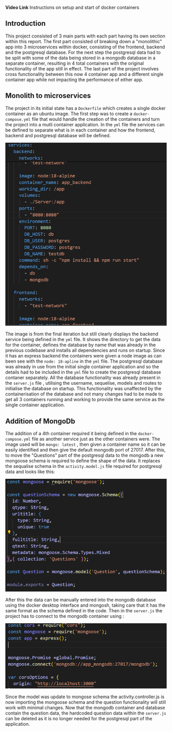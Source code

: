 **Video Link**
Instructions on setup and start of docker containers


## Introduction

This project consisted of 3 main parts with each part having its own section within this report. The first part consisted of breaking down a "monolithic" app into 3 microservices within docker, consisting of the frontend, backend and the postgresql database. For the next step the postgresql data had to be split with some of the data being stored in a mongodb database in a separate container, resulting in 4 total containers with the original functionality of the app still in effect. The last part of the project involves cross functionality between this now 4 container app and a different single container app while not impacting the performance of either app.

## Monolith to microservices

The project in its initial state has a ```Dockerfile``` which creates a single docker container as an ubuntu image. The first step was to create a ```docker-compose.yml``` file that would handle the creation of the containers and turn the project into a mutli container application. In the ```yml``` file the services can be defined to separate what is in each container and how the frontend, backend and postgresql database will be defined.

![docker-compose img](https://github.com/23011985uhi/wad2/blob/main/docker%20compose%20yaml.PNG)

The image is from the final iteration but still clearly displays the backend service being defined in the ```yml``` file. It shows the directory to get the data for the container, defines the database by name that was already in the previous codebase and installs all dependencies and runs on startup. Since it has an express backend the containers were given a node image as can been see with the ```node: 18-apline``` in the ```yml``` file. The postgresql database was already in use from the initial single container application and so the details had to be included in the ```yml``` file to create the postgresql database contaner separately. All the database functionality was already present in the ```server.js``` file , utilising the username, sequelise, models and routes to initialise the database on startup. This functionality was unaffected by the containerisation of the database and not many changes had to be made to get all 3 containers running and working to provide the same service as the single container application.

## Addition of MongoDb

The addition of a 4th container required it being defined in the ```docker-compose.yml``` file as another service just as the other containers were. The image used will be ```mongo: latest``` , then given a container name so it can be easily identified and then give the default mongodb port of 27017. After this, to move the "Questions" part of the postgresql data to the mongodb a new mongoose schema is required to define the shape of the data. It replaces the sequalise schema in the ```activity.model.js``` file required for postgresql data and looks like this:

![mongoose schema](https://github.com/23011985uhi/wad2/blob/main/mongoose%20schema.PNG)

After this the data can be manually entered into the mongodb database using the docker desktop interface and mongosh, taking care that it has the same format as the schema defined in the code. Then  in the ```server.js``` the project has to connect to the mongodb container using :

![mongodb in server](https://github.com/23011985uhi/wad2/blob/main/mongo%20in%20server.PNG)

Since the model was update to mongose schema the activity.controller.js is now importing the mongoose schema and the question functionality will still work with minimal changes. Now that the mongodb container and database contain the question data, the hardcoded question data within the ```server.js``` can be deleted as it is no longer needed for the postgresql part of the application. 
